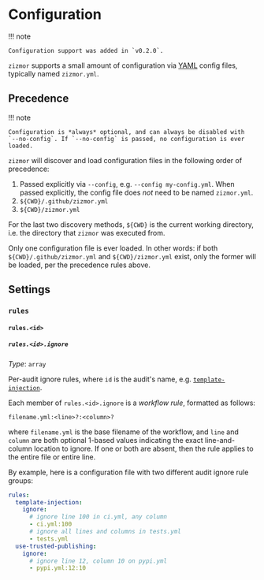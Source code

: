 # Configuration

!!! note

    Configuration support was added in `v0.2.0`.

`zizmor` supports a small amount of configuration via [YAML] config files,
typically named `zizmor.yml`.

[YAML]: https://learnxinyminutes.com/docs/yaml/

## Precedence

!!! note

    Configuration is *always* optional, and can always be disabled with
    `--no-config`. If `--no-config` is passed, no configuration is ever loaded.

`zizmor` will discover and load
configuration files in the following order of precedence:

1. Passed explicitly via `--config`, e.g. `--config my-config.yml`. When passed
   explicitly, the config file does *not* need to be named `zizmor.yml`.
1. `${CWD}/.github/zizmor.yml`
1. `${CWD}/zizmor.yml`

For the last two discovery methods, `${CWD}` is the current working directory,
i.e. the directory that `zizmor` was executed from.

Only one configuration file is ever loaded. In other words: if both
`${CWD}/.github/zizmor.yml` and `${CWD}/zizmor.yml` exist, only the former
will be loaded, per the precedence rules above.

## Settings

### `rules`

#### `rules.<id>`

##### `rules.<id>.ignore`

_Type_: `array`

Per-audit ignore rules, where `id` is the audit's name, e.g.
[`template-injection`](./audits.md#template-injection).

Each member of `rules.<id>.ignore` is a *workflow rule*, formatted as follows:

```
filename.yml:<line>?:<column>?
```

where `filename.yml` is the base filename of the workflow, and `line` and
`column` are both optional 1-based values indicating the exact line-and-column
location to ignore. If one or both are absent, then the rule applies to the
entire file or entire line.

By example, here is a configuration file with two different audit ignore
rule groups:

```yaml title="zizmor.yml"
rules:
  template-injection:
    ignore:
      # ignore line 100 in ci.yml, any column
      - ci.yml:100
      # ignore all lines and columns in tests.yml
      - tests.yml
  use-trusted-publishing:
    ignore:
      # ignore line 12, column 10 on pypi.yml
      - pypi.yml:12:10
```
